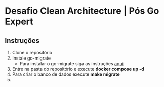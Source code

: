 # Desafio Clean Architecture | Pós Go Expert

## Instruções
1. Clone o repositório
2. Instale go-migrate
    - Para instalar o go-migrate siga as instruções [aqui](https://github.com/golang-migrate/migrate/tree/master/cmd/migrate#migrate-cli)
3. Entre na pasta do repositório e execute **docker compose up -d**
4. Para criar o banco de dados execute **make migrate**
5. 